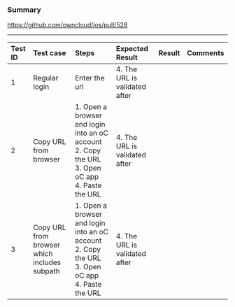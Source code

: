 ###  Summary 

https://github.com/owncloud/ios/pull/528

---

 
|Test ID | Test case     | Steps           | Expected Result | Result | Comments
|:-------|:------------- |:---------------|:-------------|:-------------:|:---------
|1| Regular login|Enter the url | 4. The URL is validated after 
|2| Copy URL from browser|1. Open a browser and login into an oC account<br> 2. Copy the URL<br> 3. Open oC app <br> 4. Paste the URL | 4. The URL is validated after 
|3| Copy URL from browser which includes subpath|1. Open a browser and login into an oC account<br> 2. Copy the URL<br> 3. Open oC app <br> 4. Paste the URL | 4. The URL is validated after 


 



